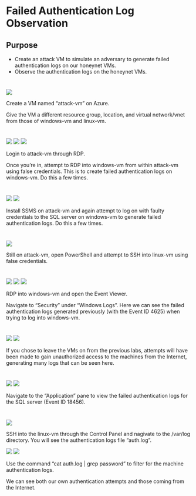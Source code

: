# Failed Authentication Log Observation

<h2>Purpose</h2>

- Create an attack VM to simulate an adversary to generate failed authentication logs on our honeynet VMs.
- Observe the authentication logs on the honeynet VMs.

#
<img src="https://raw.githubusercontent.com/melisaaaaaaaaa-er/Failed-Authentication-Log-Observation-Images/main/1.png"/>

Create a VM named “attack-vm” on Azure.

Give the VM a different resource group, location, and virtual network/vnet from those of windows-vm and linux-vm.

#
<img src="https://raw.githubusercontent.com/melisaaaaaaaaa-er/Failed-Authentication-Log-Observation-Images/main/2.png"/>

<img src="https://raw.githubusercontent.com/melisaaaaaaaaa-er/Failed-Authentication-Log-Observation-Images/main/3.png"/>

<img src="https://raw.githubusercontent.com/melisaaaaaaaaa-er/Failed-Authentication-Log-Observation-Images/main/4.png"/>

Login to attack-vm through RDP.

Once you’re in, attempt to RDP into windows-vm from within attack-vm using false credentials. This is to create failed authentication logs on windows-vm. Do this a few times.

#
<img src="https://raw.githubusercontent.com/melisaaaaaaaaa-er/Failed-Authentication-Log-Observation-Images/main/5.png"/>

<img src="https://raw.githubusercontent.com/melisaaaaaaaaa-er/Failed-Authentication-Log-Observation-Images/main/6.png"/>

Install SSMS on attack-vm and again attempt to log on with faulty credentials to the SQL server on windows-vm to generate failed authentication logs. Do this a few times.

#
<img src="https://raw.githubusercontent.com/melisaaaaaaaaa-er/Failed-Authentication-Log-Observation-Images/main/7.png"/>

Still on attack-vm, open PowerShell and attempt to SSH into linux-vm using false credentials.

#
<img src="https://raw.githubusercontent.com/melisaaaaaaaaa-er/Failed-Authentication-Log-Observation-Images/main/8.png"/>

<img src="https://raw.githubusercontent.com/melisaaaaaaaaa-er/Failed-Authentication-Log-Observation-Images/main/9.png"/>

<img src="https://raw.githubusercontent.com/melisaaaaaaaaa-er/Failed-Authentication-Log-Observation-Images/main/10.png"/>

RDP into windows-vm and open the Event Viewer.

Navigate to “Security” under “Windows Logs”. Here we can see the failed authentication logs generated previously (with the Event ID 4625) when trying to log into windows-vm.

#
<img src="https://raw.githubusercontent.com/melisaaaaaaaaa-er/Failed-Authentication-Log-Observation-Images/main/11.png"/>

<img src="https://raw.githubusercontent.com/melisaaaaaaaaa-er/Failed-Authentication-Log-Observation-Images/main/12.png"/>

If you chose to leave the VMs on from the previous labs, attempts will have been made to gain unauthorized access to the machines from the Internet, generating many logs that can be seen here.

#
<img src="https://raw.githubusercontent.com/melisaaaaaaaaa-er/Failed-Authentication-Log-Observation-Images/main/13.png"/>

<img src="https://raw.githubusercontent.com/melisaaaaaaaaa-er/Failed-Authentication-Log-Observation-Images/main/14.png"/>

Navigate to the “Application” pane to view the failed authentication logs for the SQL server (Event ID 18456).

#
<img src="https://raw.githubusercontent.com/melisaaaaaaaaa-er/Failed-Authentication-Log-Observation-Images/main/15.png"/>

SSH into the linux-vm through the Control Panel and nagivate to the /var/log directory. You will see the authentication logs file “auth.log”.

<img src="https://raw.githubusercontent.com/melisaaaaaaaaa-er/Failed-Authentication-Log-Observation-Images/main/16.png"/>

<img src="https://raw.githubusercontent.com/melisaaaaaaaaa-er/Failed-Authentication-Log-Observation-Images/main/17.png"/>

Use the command “cat auth.log | grep password” to filter for the machine authentication logs.

We can see both our own authentication attempts and those coming from the Internet.
